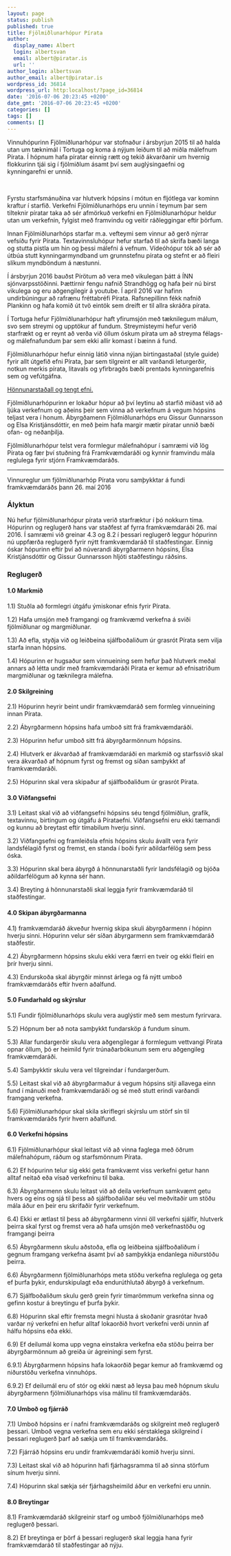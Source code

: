 ```yaml
---
layout: page
status: publish
published: true
title: Fjölmiðlunarhópur Pírata
author:
  display_name: Albert
  login: albertsvan
  email: albert@piratar.is
  url: ''
author_login: albertsvan
author_email: albert@piratar.is
wordpress_id: 36814
wordpress_url: http:localhost/?page_id=36814
date: '2016-07-06 20:23:45 +0200'
date_gmt: '2016-07-06 20:23:45 +0200'
categories: []
tags: []
comments: []
---
```

<p>Vinnuhópurinn Fjölmiðlunarhópur var stofnaður í ársbyrjun 2015 til að halda utan um tæknimál í Tortuga og koma á nýjum leiðum til að miðla málefnum Pírata. Í hópnum hafa píratar einnig rætt og tekið ákvarðanir um hvernig flokkurinn tjái sig í fjölmiðlum ásamt því sem auglýsingaefni og kynningarefni er unnið.</p>
<p>&nbsp;</p>
<p><span style="font-weight: 400;">Fyrstu starfsmánuðina var hlutverk hópsins í mótun en fljótlega var kominn kraftur í starfið. Verkefni Fjölmiðlunarhóps eru unnin í teymum þar sem tilteknir píratar taka að sér afmörkuð verkefni en Fjölmiðlunarhópur heldur utan um verkefnin, fylgist með framvindu og veitir ráðleggingar eftir þörfum. </span></p>
<p>Innan Fjölmiðlunarhóps starfar m.a. vefteymi sem vinnur að gerð nýrrar vefsíðu fyrir Pírata. Textavinnsluhópur hefur starfað til að skrifa bæði langa og stutta pistla um hin og þessi málefni á vefnum. Vídeóhópur tók að sér að útbúa stutt kynningarmyndband um grunnstefnu pírata og stefnt er að fleiri slíkum myndböndum á næstunni.</p>
<p>Í ársbyrjun 2016 bauðst Pírötum að vera með vikulegan þátt á ÍNN sjónvarpsstöðinni. Þættirnir fengu nafnið Strandhögg og hafa þeir nú birst vikulega og eru aðgengilegir á youtube. Í apríl 2016 var hafinn undirbúningur að rafrænu fréttabréfi Pírata. Rafsnepillinn fékk nafnið Plankinn og hafa komið út tvö eintök sem dreift er til allra skráðra pírata.</p>
<p>Í Tortuga hefur Fjölmiðlunarhópur haft yfirumsjón með tæknilegum málum, svo sem streymi og upptökur af fundum. Streymisteymi hefur verið starfrækt og er reynt að verða við öllum óskum pírata um að streyma félags- og málefnafundum þar sem ekki allir komast í bæinn á fund.</p>
<p>Fjölmiðlunarhópur hefur einnig látið vinna nýjan birtingastaðal (style guide) fyrir allt útgefið efni Pírata, þar sem tilgreint er allt varðandi leturgerðir, notkun merkis pírata, litavals og yfirbragðs bæði prentaðs kynningarefnis sem og vefútgáfna.</p>
<p><a href="http:localhost/taka-thatt/kynningarefni/">Hönnunarstaðall og tengt efni.</a></p>
<p>Fjölmiðlunarhópurinn er lokaður hópur að því leytinu að starfið miðast við að ljúka verkefnum og aðeins þeir sem vinna að verkefnum á vegum hópsins teljast vera í honum. Ábyrgðamenn Fjölmiðlunarhóps eru Gissur Gunnarsson og Elsa Kristjánsdóttir, en með þeim hafa margir mætir píratar unnið bæði ofan- og neðanþilja.</p>
<p>Fjölmiðlunarhópur telst vera formlegur málefnahópur í samræmi við lög Pírata og fær því stuðning frá Framkvæmdaráði og kynnir framvindu mála reglulega fyrir stjórn Framkvæmdaráðs.</p>
<hr />
<p>Vinnureglur um fjölmiðlunarhóp Pírata voru samþykktar á fundi framkvæmdaráðs þann 26. maí 2016</p>
<h3>Ályktun</h3>
<p>Nú hefur fjölmiðlunarhópur pírata verið starfræktur í þó nokkurn tíma. Hópurinn og reglugerð hans var staðfest af fyrra framkvæmdaráði 26. maí 2016. Í samræmi við greinar 4.3 og 8.2 í þessari reglugerð leggur hópurinn nú uppfærða reglugerð fyrir nýtt framkvæmdaráð til staðfestingar. Einnig óskar hópurinn eftir því að núverandi ábyrgðarmenn hópsins, Elsa Kristjánsdóttir og Gissur Gunnarsson hljóti staðfestingu ráðsins.</p>
<h3>Reglugerð</h3>
<h4>1.0 Markmið</h4>
<p>1.1) Stuðla að formlegri útgáfu ýmiskonar efnis fyrir Pírata.</p>
<p>1.2) Hafa umsjón með framgangi og framkvæmd verkefna á sviði fjölmiðlunar og margmiðlunar.</p>
<p>1.3) Að efla, styðja við og leiðbeina sjálfboðaliðum úr grasrót Pírata sem vilja starfa innan hópsins.</p>
<p>1.4) Hópurinn er hugsaður sem vinnueining sem hefur það hlutverk meðal annars að létta undir með framkvæmdaráði Pírata er kemur að efnisatriðum margmiðlunar og tæknilegra málefna.</p>
<h4>2.0 Skilgreining</h4>
<p>2.1) Hópurinn heyrir beint undir framkvæmdaráð sem formleg vinnueining innan Pírata.</p>
<p>2.2) Ábyrgðarmenn hópsins hafa umboð sitt frá framkvæmdaráði.</p>
<p>2.3) Hópurinn hefur umboð sitt frá ábyrgðarmönnum hópsins.</p>
<p>2.4) Hlutverk er ákvarðað af framkvæmdaráði en markmið og starfssvið skal vera ákvarðað af hópnum fyrst og fremst og síðan samþykkt af framkvæmdaráði.</p>
<p>2.5) Hópurinn skal vera skipaður af sjálfboðaliðum úr grasrót Pírata.</p>
<h4>3.0 Viðfangsefni</h4>
<p>3.1) Leitast skal við að viðfangsefni hópsins séu tengd fjölmiðlun, grafík, textavinnu, birtingum og útgáfu á Pírataefni. Viðfangsefni eru ekki tæmandi og kunnu að breytast eftir tímabilum hverju sinni.</p>
<p>3.2) Viðfangsefni og framleiðsla efnis hópsins skulu ávallt vera fyrir landsfélagið fyrst og fremst, en standa í boði fyrir aðildarfélög sem þess óska.</p>
<p>3.3) Hópurinn skal bera ábyrgð á hönnunarstaðli fyrir landsfélagið og bjóða aðildarfélögum að kynna sér hann.</p>
<p>3.4) Breyting á hönnunarstaðli skal leggja fyrir framkvæmdaráð til staðfestingar.</p>
<h4>4.0 Skipan ábyrgðarmanna</h4>
<p>4.1) framkvæmdaráð ákveður hvernig skipa skuli ábyrgðarmenn í hópinn hverju sinni. Hópurinn velur sér síðan ábyrgarmenn sem framkvæmdaráð staðfestir.</p>
<p>4.2) Ábyrgðarmenn hópsins skulu ekki vera færri en tveir og ekki fleiri en þrír hverju sinni.</p>
<p>4.3) Endurskoða skal ábyrgðir minnst árlega og fá nýtt umboð framkvæmdaráðs eftir hvern aðalfund.</p>
<h4>5.0 Fundarhald og skýrslur</h4>
<p>5.1) Fundir fjölmiðlunarhóps skulu vera auglýstir með sem mestum fyrirvara.</p>
<p>5.2) Hópnum ber að nota samþykkt fundarsköp á fundum sínum.</p>
<p>5.3) Allar fundargerðir skulu vera aðgengilegar á formlegum vettvangi Pírata opnar öllum, þó er heimild fyrir trúnaðarbókunum sem eru aðgengileg framkvæmdaráði.</p>
<p>5.4) Samþykktir skulu vera vel tilgreindar í fundargerðum.</p>
<p>5.5) Leitast skal við að ábyrgðarmaður á vegum hópsins sitji allavega einn fund í mánuði með framkvæmdaráði og sé með stutt erindi varðandi framgang verkefna.</p>
<p>5.6) Fjölmiðlunarhópur skal skila skriflegri skýrslu um störf sín til framkvæmdaráðs fyrir hvern aðalfund.</p>
<h4>6.0 Verkefni hópsins</h4>
<p>6.1) Fjölmiðlunarhópur skal leitast við að vinna faglega með öðrum málefnahópum, ráðum og starfsmönnum Pírata.</p>
<p>6.2) Ef hópurinn telur sig ekki geta framkvæmt viss verkefni getur hann alltaf neitað eða vísað verkefninu til baka.</p>
<p>6.3) Ábyrgðarmenn skulu leitast við að deila verkefnum samkvæmt getu hvers og eins og sjá til þess að sjálfboðaliðar séu vel meðvitaðir um stöðu mála áður en þeir eru skrifaðir fyrir verkefnum.</p>
<p>6.4) Ekki er ætlast til þess að ábyrgðarmenn vinni öll verkefni sjálfir, hlutverk þeirra skal fyrst og fremst vera að hafa umsjón með verkefnastöðu og framgangi þeirra</p>
<p>6.5) Ábyrgðarmenn skulu aðstoða, efla og leiðbeina sjálfboðaliðum í gegnum framgang verkefna ásamt því að samþykkja endanlega niðurstöðu þeirra.</p>
<p>6.6) Ábyrgðarmenn fjölmiðlunarhóps meta stöðu verkefna reglulega og geta ef þurfa þykir, endurskipulagt eða endurúthlutað ábyrgð á verkefnum.</p>
<p>6.7) Sjálfboðaliðum skulu gerð grein fyrir tímarömmum verkefna sinna og gefinn kostur á breytingu ef þurfa þykir.</p>
<p>6.8) Hópurinn skal eftir fremsta megni hlusta á skoðanir grasrótar hvað varðar ný verkefni en hefur alltaf lokaorðið hvort verkefni verði unnin af hálfu hópsins eða ekki.</p>
<p>6.9) Ef deilumál koma upp vegna einstakra verkefna eða stöðu þeirra ber ábyrgðarmönnum að greiða úr ágreiningi sem fyrst.</p>
<p>6.9.1) Ábyrgðarmenn hópsins hafa lokaorðið þegar kemur að framkvæmd og niðurstöðu verkefna vinnuhóps.</p>
<p>6.9.2) Ef deilumál eru of stór og ekki næst að leysa þau með hópnum skulu ábyrgðarmenn fjölmiðlunarhóps vísa málinu til framkvæmdaráðs.</p>
<h4>7.0 Umboð og fjárráð</h4>
<p>7.1) Umboð hópsins er í nafni framkvæmdaráðs og skilgreint með reglugerð þessari. Umboð vegna verkefna sem eru ekki sérstaklega skilgreind í þessari reglugerð þarf að sækja um til framkvæmdaráðs.</p>
<p>7.2) Fjárráð hópsins eru undir framkvæmdaráði komið hverju sinni.</p>
<p>7.3) Leitast skal við að hópurinn hafi fjárhagsramma til að sinna störfum sínum hverju sinni.</p>
<p>7.4) Hópurinn skal sækja sér fjárhagsheimild áður en verkefni eru unnin.</p>
<h4>8.0 Breytingar</h4>
<p>8.1) Framkvæmdaráð skilgreinir starf og umboð fjölmiðlunarhóps með reglugerð þessari.</p>
<p>8.2) Ef breytinga er þörf á þessari reglugerð skal leggja hana fyrir framkvæmdaráð til staðfestingar að nýju.</p>
